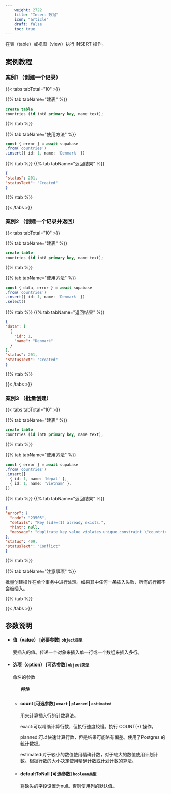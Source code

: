 ```yaml
---
    weight: 2722
    title: "Insert 数据"
    icon: "article"
    draft: false
    toc: true
---
```


在表（table）或视图（view）执行 INSERT 操作。



## 案例教程

### 案例1 （创建一个记录）

{{< tabs tabTotal="10" >}}
 

{{% tab tabName="建表" %}}



  ```sql
create table
  countries (id int8 primary key, name text);
  ```



{{% /tab %}}

{{% tab tabName="使用方法" %}}



  ```ts
const { error } = await supabase
  .from('countries')
  .insert({ id: 1, name: 'Denmark' })
  ```



{{% /tab %}}
{{% tab tabName="返回结果" %}}



  ```json
{
  "status": 201,
  "statusText": "Created"
}
  ```


{{% /tab %}}

{{< /tabs >}}



### 案例2 （创建一个记录并返回）

{{< tabs tabTotal="10" >}}
 

{{% tab tabName="建表" %}}



  ```sql
create table
  countries (id int8 primary key, name text);

  ```



{{% /tab %}}

{{% tab tabName="使用方法" %}}



  ```ts
const { data, error } = await supabase
  .from('countries')
  .insert({ id: 1, name: 'Denmark' })
  .select()
  ```



{{% /tab %}}
{{% tab tabName="返回结果" %}}



  ```json
{
  "data": [
    {
      "id": 1,
      "name": "Denmark"
    }
  ],
  "status": 201,
  "statusText": "Created"
}
  ```


{{% /tab %}}

{{< /tabs >}}


### 案例3 （批量创建）

{{< tabs tabTotal="10" >}}
 

{{% tab tabName="建表" %}}



  ```sql
create table
  countries (id int8 primary key, name text);
  ```



{{% /tab %}}

{{% tab tabName="使用方法" %}}



  ```ts
const { error } = await supabase
  .from('countries')
  .insert([
    { id: 1, name: 'Nepal' },
    { id: 1, name: 'Vietnam' },
  ])
  ```



{{% /tab %}}
{{% tab tabName="返回结果" %}}



  ```json
{
  "error": {
    "code": "23505",
    "details": "Key (id)=(1) already exists.",
    "hint": null,
    "message": "duplicate key value violates unique constraint \"countries_pkey\""
  },
  "status": 409,
  "statusText": "Conflict"
}
  ```



{{% /tab %}}

{{% tab tabName="注意事项" %}}



批量创建操作在单个事务中进行处理。如果其中任何一条插入失败，所有的行都不会被插入。
  


{{% /tab %}}

{{< /tabs >}}



## 参数说明


<ul className="method-list-group">
  
<li className="method-list-item">
  <h4 className="method-list-item-label">
    <span className="method-list-item-label-name">
      值（value）
    </span>
    <span className="method-list-item-label-badge required">
      [必要参数]
    </span>
    <span className="method-list-item-validation">
      <code>object类型</code>
    </span>
  </h4>
  <div class="method-list-item-description">

要插入的值。传递一个对象来插入单一行或一个数组来插入多行。

  </div>

</li>


<li className="method-list-item">
  <h4 className="method-list-item-label">
    <span className="method-list-item-label-name">
      选项（option）
    </span>
    <span className="method-list-item-label-badge required">
      [可选参数]
    </span>
    <span className="method-list-item-validation">
      <code>object类型</code>
    </span>
  </h4>
  <div class="method-list-item-description">

命名的参数

  </div>
  
<ul className="method-list-group">
  <h5 class="method-list-title method-list-title-isChild expanded">特性</h5>

<li className="method-list-item">
  <h4 className="method-list-item-label">
    <span className="method-list-item-label-name">
      count
    </span>
    <span className="method-list-item-label-badge false">
      [可选参数]
    </span>
    <span className="method-list-item-validation">
      <code>exact</code> | <code>planned</code> | <code>estimated</code>
    </span>
  </h4>
  <div class="method-list-item-description">

用来计算插入行的计数算法。

exact:可以精确计算行数，但执行速度较慢。执行 COUNT(*) 操作。

planned:可以快速计算行数，但是结果可能略有偏差。使用了Postgres
的统计数据。

estimated:对于较小的数值使用精确计数，对于较大的数值使用计划计数。根据行数的大小决定使用精确计数或计划计数的算法。

  </div>
  
</li>


<li className="method-list-item">
  <h4 className="method-list-item-label">
    <span className="method-list-item-label-name">
      defaultToNull
    </span>
    <span className="method-list-item-label-badge false">
      [可选参数]
    </span>
    <span className="method-list-item-validation">
      <code>boolean类型</code>
    </span>
  </h4>
  <div class="method-list-item-description">

将缺失的字段设置为null。否则使用列的默认值。

  </div>
  
</li>



</ul>

</li>

</ul>














